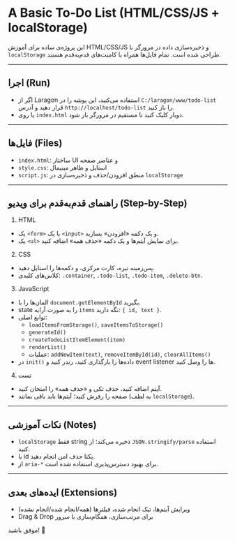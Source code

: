 # A Basic To‑Do List (HTML/CSS/JS + localStorage)

این پروژه‌ی ساده برای آموزش HTML/CSS/JS و ذخیره‌سازی داده در مرورگر با `localStorage` طراحی شده است. تمام فایل‌ها همراه با کامنت‌های قدم‌به‌قدم هستند.

---

## اجرا (Run)
- اگر از Laragon استفاده می‌کنید، این پوشه را در `C:/laragon/www/todo-list` قرار دهید و آدرس `http://localhost/todo-list` را باز کنید.
- یا روی `index.html` دوبار کلیک کنید تا مستقیم در مرورگر باز شود.

---

## فایل‌ها (Files)
- `index.html`: ساختار UI و عناصر صفحه
- `style.css`: استایل و ظاهر مینیمال
- `script.js`: منطق افزودن/حذف و ذخیره‌سازی در `localStorage`

---

## راهنمای قدم‌به‌قدم برای ویدیو (Step‑by‑Step)

1) HTML
- یک `<form>` با یک `<input>` و یک دکمه «افزودن» بسازید.
- یک `<ul>` برای نمایش آیتم‌ها و یک دکمه «حذف همه» اضافه کنید.

2) CSS
- پس‌زمینه تیره، کارت مرکزی، و دکمه‌ها را استایل دهید.
- کلاس‌های کلیدی: `.container`, `.todo-list`, `.todo-item`, `.delete-btn`.

3) JavaScript
- المان‌ها را با `document.getElementById` بگیرید.
- state را به صورت آرایه `items` نگه دارید: `{ id, text }`.
- توابع اصلی:
  - `loadItemsFromStorage()`, `saveItemsToStorage()`
  - `generateId()`
  - `createTodoListItemElement(item)`
  - `renderList()`
  - عملیات: `addNewItem(text)`, `removeItemById(id)`, `clearAllItems()`
- در `init()` داده‌ها را بارگذاری کنید، رندر کنید و event listener ها را وصل کنید.

4) تست
- آیتم اضافه کنید، حذف تکی و «حذف همه» را امتحان کنید.
- صفحه را رفرش کنید؛ آیتم‌ها باید باقی بمانند (به لطف `localStorage`).

---

## نکات آموزشی (Notes)
- `localStorage` فقط string ذخیره می‌کند؛ از `JSON.stringify/parse` استفاده کنید.
- با id یکتا حذف امن انجام دهید.
- از `aria-*` برای بهبود دسترس‌پذیری استفاده شده است.

---

## ایده‌های بعدی (Extensions)
- ویرایش آیتم‌ها، تیک انجام شده، فیلترها (همه/انجام شده/انجام نشده)
- Drag & Drop برای مرتب‌سازی، همگام‌سازی با سرور

موفق باشید! 🎉
